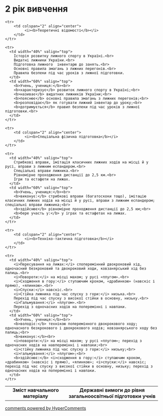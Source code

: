 <div id="hypercomments_widget" class="js-hypercomments-widget invisible"></div>

2 рік вивчення
=============================

<table>
  <body>
    <tr>
      <td width="40%" align="center">
        <b>Зміст навчального матеріалу</b>
      </td>
      <td width="60%" align="center" valign="top">
        <b>Державні вимоги до рівня загальноосвітньої підготовки учнів</b>
      </td>
    </tr>

    <tr>
    	<td colspan="2" align="center">
    		 <i><b>Теоретичні відомості</b></i>
    	</td>
    </tr>

    <tr>
      <td width="40%" valign="top">
        Історія розвитку лижного спорту в Україні.<br>
		Видатні лижники України.<br>
		Підготовка лижного  інвентарю до занять.<br>
		Основні правила змагань з лижних перегонів.<br>
		Правила безпеки під час уроків з лижної підготовки.
      </td>
      <td width="60%" valign="top">
        <b>Учень, учениця:</b><br>
        <b>характеризує</b> розвиток лижного спорту в Україні;<br>
        <b>називає</b> видатних лижників України;<br>
		<b>пояснює</b> основні правила змагань з лижних перегонів;<br>
		<b>розповідає</b> як готувати лижний інвентар до уроку;<br>
		<b>дотримується</b> правил безпеки під час уроків з лижної підготовки.<br>
      </td>
    </tr>

    <tr>
    	<td colspan="2" align="center">
    		 <i><b>Спеціальна фізична підготовка</b></i>
    	</td>
    </tr>

    <tr>
      <td width="40%" valign="top">
       	Стрибкові вправи, імітація класичних лижних ходів на місці й у русі, вправи з лижним еспандером.<br> 
		Спеціальні вправи лижника.<br>
		Рівномірне проходження дистанції до 2,5 км.<br>
		Ігри та естафети на лижах.
      </td>
      <td width="60%" valign="top">
      	<b>Учень, учениця:</b><br>
        <b>виконує:</b> cтрибкові вправи (багатоскоки тощо), імітацію класичних лижних ходів на місці й у русі, вправи з лижним еспандером; спеціальні вправи лижника;<br>
        <b>здійснює</b> рівномірне проходження дистанції до 2,5 км;<br>
        <b>бере участь у:</b> у іграх та естафетах на лижах.
      </td>
    </tr>

    <tr>
    	<td colspan="2" align="center">
    		 <i><b>Техніко-тактична підготовка</b></i>
    	</td>
    </tr>

    <tr>
      <td width="40%" valign="top">
       	<i>Пересування на лижах:</i> споперемінний двокроковий хід, одночасний безкроковий та двокроковий ходи, ковзанярський хід без палиць.<br>
       	<i>Повороти:</i> на місці махом; у русі «плугом».<br>
       	<i>Сходження в гору:</i> ступаючим кроком, «драбинкою» (навскіс і прямо), «ялинкою».<br>
       	<i>Спуски:</i> навскіс.<br>
       	<i>Стійка лижника під час спуску з гори:</i> низька.<br>  
       	Перехід під час спуску з високої стійки в основну, низьку.<br>
       	<i>Гальмування:</i> «плугом».<br>
       	Перехід з одночасних ходів на поперемінні і навпаки.
      </td>
      <td width="60%" valign="top">
      	<b>Учень, учениця:</b><br>
      	<b>володіє:</b> технікою поперемінного двокрокового ходу; одночасного безкрокового і двокрокового ходів; ковзанярського ходу без палиць;<br>
        <b>виконує:</b><br>
        <i>повороти:</i> на місці махом; у русі «плугом»; перехід з одночасних ходів на навперемінні і навпаки;<br>
        <i>стійку лижника під час спуску з гори:</i> низьку;<br>
        <i>гальмування:</i> «плугом»;<br>
        <b>здійснює:</b> <i>сходження в гору:</i> ступаючим кроком, «драбинкою» (навскіс і прямо), «ялинкою»; <i>спуски:</i> навскіс; перехід під час спуску з високої стійки в основну, низьку; перехід з одночасних ходів на поперемінні і навпаки.
      </td>
    </tr>
  </body>
</table>

<div class="js-hypercomments-container">
    <a href="http://hypercomments.com" class="hc-link" title="comments widget">comments powered by HyperComments</a>
</div>